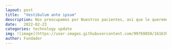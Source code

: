 ```yaml
---
layout: post
title:  "Vestibulum ante ipsum"
description: Nos preocupamos por Nuestros pacientes, asi que le queremos dar la mejor salud posible.
date:   2022-02-23
categories: technology update
img: ![image](https://user-images.githubusercontent.com/99769850/161639032-ec2e86ad-fc63-482f-8fe6-f95ca820703c.png)
author: Fundador
---
```


